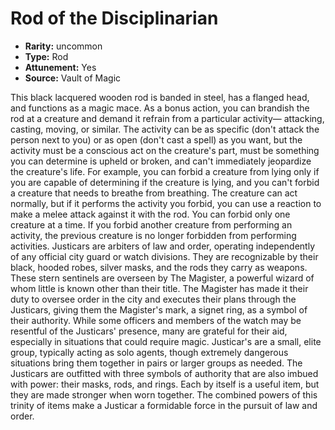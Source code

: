
# Rod of the Disciplinarian

* **Rarity:** uncommon
* **Type:** Rod
* **Attunement:** Yes
* **Source:** Vault of Magic


This black lacquered wooden rod is banded in steel, has a flanged head, and functions as a magic mace. As a bonus action, you can brandish the rod at a creature and demand it refrain from a particular activity— attacking, casting, moving, or similar. The activity can be as specific (don't attack the person next to you) or as open (don't cast a spell) as you want, but the activity must be a conscious act on the creature's part, must be something you can determine is upheld or broken, and can't immediately jeopardize the creature's life. For example, you can forbid a creature from lying only if you are capable of determining if the creature is lying, and you can't forbid a creature that needs to breathe from breathing. The creature can act normally, but if it performs the activity you forbid, you can use a reaction to make a melee attack against it with the rod. You can forbid only one creature at a time. If you forbid another creature from performing an activity, the previous creature is no longer forbidden from performing activities. Justicars are arbiters of law and order, operating independently of any official city guard or watch divisions. They are recognizable by their black, hooded robes, silver masks, and the rods they carry as weapons. These stern sentinels are overseen by The Magister, a powerful wizard of whom little is known other than their title. The Magister has made it their duty to oversee order in the city and executes their plans through the Justicars, giving them the Magister's mark, a signet ring, as a symbol of their authority. While some officers and members of the watch may be resentful of the Justicars' presence, many are grateful for their aid, especially in situations that could require magic. Justicar's are a small, elite group, typically acting as solo agents, though extremely dangerous situations bring them together in pairs or larger groups as needed. The Justicars are outfitted with three symbols of authority that are also imbued with power: their masks, rods, and rings. Each by itself is a useful item, but they are made stronger when worn together. The combined powers of this trinity of items make a Justicar a formidable force in the pursuit of law and order.
